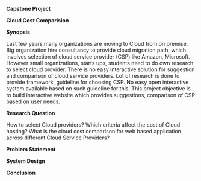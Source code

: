 **Capstone Project**

**Cloud Cost Comparision**

**Synopsis**

Last few years many organizations are moving to Cloud from on premise. Big organization hire consultancy to provide cloud migration path, which involves selection of cloud service provider (CSP) like Amazon, Microsoft. However small organizations, starts ups, students need to do own research to select cloud provider. There is no easy interactive solution for suggestion and comparison of cloud service providers. Lot of research is done to provide framework, guideline for choosing CSP. No easy open interactive system available based on such guideline for this. This project objective is to build interactive website which provides suggestions, comparison of CSP based on user needs. 

**Research Question**

How to select Cloud providers? 
Which criteria affect the cost of Cloud hosting? 
What is the cloud cost comparison for web based application across different Cloud Service Providers? 

**Problem Statement**


**System Design**


**Conclusion**
